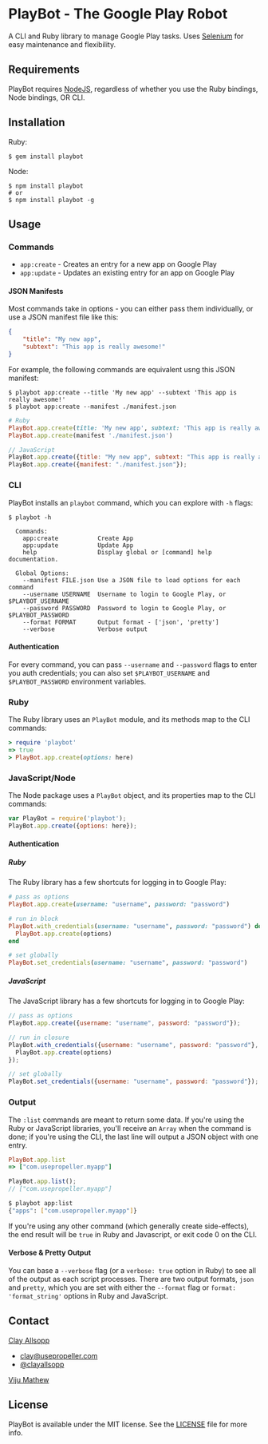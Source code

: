 # PlayBot - The Google Play Robot

A CLI and Ruby library to manage Google Play tasks. Uses [Selenium](http://docs.seleniumhq.org/) for easy maintenance and flexibility.

## Requirements

PlayBot requires [NodeJS](http://nodejs.org/), regardless of whether you use the Ruby bindings, Node bindings, OR CLI.

## Installation

Ruby:

```
$ gem install playbot
```

Node:

```
$ npm install playbot
# or
$ npm install playbot -g
```

## Usage

### Commands

- `app:create` - Creates an entry for a new app on Google Play
- `app:update` - Updates an existing entry for an app on Google Play

#### JSON Manifests

Most commands take in options - you can either pass them individually, or use a JSON manifest file like this:

```json
{
    "title": "My new app",
    "subtext": "This app is really awesome!"
}
```

For example, the following commands are equivalent usng this JSON manifest:

```shell
$ playbot app:create --title 'My new app' --subtext 'This app is really awesome!'
$ playbot app:create --manifest ./manifest.json
```

```ruby
# Ruby
PlayBot.app.create(title: 'My new app', subtext: 'This app is really awesome!')
PlayBot.app.create(manifest './manifest.json')
```

```javascript
// JavaScript
PlayBot.app.create({title: "My new app", subtext: "This app is really awesome!"});
PlayBot.app.create({manifest: "./manifest.json"});
```

### CLI

PlayBot installs an `playbot` command, which you can explore with `-h` flags:

```shell
$ playbot -h

  Commands:
    app:create           Create App
    app:update           Update App
    help                 Display global or [command] help documentation.

  Global Options:
    --manifest FILE.json Use a JSON file to load options for each command
    --username USERNAME  Username to login to Google Play, or $PLAYBOT_USERNAME
    --password PASSWORD  Password to login to Google Play, or $PLAYBOT_PASSWORD
    --format FORMAT      Output format - ['json', 'pretty']
    --verbose            Verbose output
```

#### Authentication

For every command, you can pass `--username` and `--password` flags to enter you auth credentials; you can also set `$PLAYBOT_USERNAME` and `$PLAYBOT_PASSWORD` environment variables.

### Ruby

The Ruby library uses an `PlayBot` module, and its methods map to the CLI commands:

```ruby
> require 'playbot'
=> true
> PlayBot.app.create(options: here)
```

### JavaScript/Node

The Node package uses a `PlayBot` object, and its properties map to the CLI commands:

```javascript
var PlayBot = require('playbot');
PlayBot.app.create({options: here});
```

#### Authentication

##### Ruby

The Ruby library has a few shortcuts for logging in to Google Play:

```ruby
# pass as options
PlayBot.app.create(username: "username", password: "password")

# run in block
PlayBot.with_credentials(username: "username", password: "password") do
  PlayBot.app.create(options)
end

# set globally
PlayBot.set_credentials(username: "username", password: "password")
```

##### JavaScript

The JavaScript library has a few shortcuts for logging in to Google Play:

```javascript
// pass as options
PlayBot.app.create({username: "username", password: "password"});

// run in closure
PlayBot.with_credentials({username: "username", password: "password"}, function() {
  PlayBot.app.create(options)
});

// set globally
PlayBot.set_credentials({username: "username", password: "password"});
```


### Output

The `:list` commands are meant to return some data. If you're using the Ruby or JavaScript libraries, you'll receive an `Array` when the command is done; if you're using the CLI, the last line will output a JSON object with one entry.

```ruby
PlayBot.app.list
=> ["com.usepropeller.myapp"]
```

```javascript
PlayBot.app.list();
// ["com.usepropeller.myapp"]
```

```bash
$ playbot app:list
{"apps": ["com.usepropeller.myapp"]}
```

If you're using any other command (which generally create side-effects), the end result will be `true` in Ruby and Javascript, or exit code 0 on the CLI.

#### Verbose & Pretty Output

You can base a `--verbose` flag (or a `verbose: true` option in Ruby) to see all of the output as each script processes. There are two output formats, `json` and `pretty`, which you are set with either the `--format` flag or `format: 'format_string'` options in Ruby and JavaScript.

## Contact

[Clay Allsopp](http://clayallsopp.com/)
- [clay@usepropeller.com](mailto:clay@usepropeller.com)
- [@clayallsopp](https://twitter.com/clayallsopp)

[Viju Mathew](https://github.com/viju-mathew)

## License

PlayBot is available under the MIT license. See the [LICENSE](LICENSE) file for more info.
